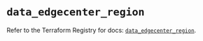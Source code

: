 # `data_edgecenter_region`

Refer to the Terraform Registry for docs: [`data_edgecenter_region`](https://registry.terraform.io/providers/edge-center/edgecenter/0.10.3/docs/data-sources/region).
